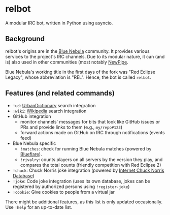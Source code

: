 # relbot

A modular IRC bot, written in Python using asyncio.


## Background

relbot's origins are in the [Blue Nebula](https://blue-nebula.org) community. It provides various services to the project's IRC channels. Due to its modular nature, it can (and is) also used in other communities (most notably [NewPipe](https://newpipe.net).

Blue Nebula's working title in the first days of the fork was "Red Eclipse Legacy", whose abbreviation is "REL". Hence, the bot is called `relbot`.


## Features (and related commands)

- `!ud`: [UrbanDictionary](https://urbandictionary.com) search integration
- `!wiki`: [Wikipedia](https://en.wikipedia.org) search integration
- GitHub integration
    - monitor channels' messages for bits that look like GitHub issues or PRs and provide links to them (e.g., `my/repo#123`)
    - forward actions made on GitHub on IRC through notifications (events feed)
- Blue Nebula specific
    - `!matches`: check for running Blue Nebula matches (powered by [Blueflare](https://github.com/TheAssassin/blueflare)).
    - `!rivalry`: counts players on all servers by the version they play, and compares the total counts (friendly competition with Red Eclipse 2)
- `!chuck`: Chuck Norris joke integration (powered by [Internet Chuck Norris Database](https://icndb.com))
- `!joke`: Code joke integration (uses its own database, jokes can be registered by authorized persons using `!register-joke`)
- `!cookie`: Give cookies to people from a virtual jar

There might be additional features, as this list is only updated occasionally. Use `!help` for an up-to-date list.
